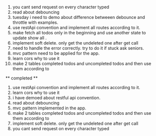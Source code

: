 1. you cant send request on every character typed
2. read about debouncing
3. tuesday i need to demo about difference betweeen debounce and throttle with examples.
4. use restApi convention and implement all routes according to it.
5. make fetch all todos only in the beginning and use another state to update show all .
6. implement soft delete. only get the undeleted one after get call
7. need to handle the error correctly. try to do it if stuck ask seniors.
8. mvc pattern need to be applied for the app.
9. learn cors why to use it
10. make 2 tables completed todos and uncompleted todos and then use them according to

** completed **

1. use restApi convention and implement all routes according to it.
2. learn cors why to use it
3. i have demoed about restful api convention.
4. read about debouncing
5. mvc pattern implemented in the app.
6. make 2 tables completed todos and uncompleted todos and then use them according to
7. implement soft delete. only get the undeleted one after get call
8. you cant send request on every character typed
